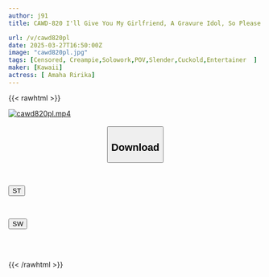 ```yaml
---
author: j91
title: CAWD-820 I'll Give You My Girlfriend, A Gravure Idol, So Please Forgive Me... Taking Advantage Of Her Weakness, I Impregnate Her In The Real Life Of Showbiz, Rape NTR, Amano Ririka

url: /v/cawd820pl
date: 2025-03-27T16:50:00Z
image: "cawd820pl.jpg"
tags: [Censored, Creampie,Solowork,POV,Slender,Cuckold,Entertainer	]
maker: [Kawaii]
actress: [ Amaha Ririka]
---
```



{{< rawhtml >}}

<div class="video" data-videoid="lwLx60zZw3i71Vm">
    <a href="javascript:;">
        <img src="/v/cawd820pl/cawd820pl.jpg" width="WIDTH" height="HEIGHT" alt="cawd820pl.mp4" loading="lazy">
    </a>
</div>

<script type="text/javascript" src="https://j91.asia/asset/on-demand-st.js"></script>

<br>
  <link rel="stylesheet" href="https://j91.asia/asset/bs5.css">
  
  <center>
  <button class="btn btn-primary" type="button" data-bs-toggle="collapse" data-bs-target=".multi-collapse" aria-expanded="false" aria-controls="multiCollapseExample1 multiCollapseExample2"><h2>Download</h2></button></center>
</p>
<div class="row">
  <div class="col">
    <div class="collapse multi-collapse" id="multiCollapseExample1">
      <div class="card card-body">
	      	      <br>
<div class="buttons">  
<p><a href="/v/cawd820pl/st.html" target="_blank"><button class="btn-hover color-3"><i class="fa fa-download"></i> ST</button></a></p></div>
    </div>
  </div>
</div>
  <div class="col">
    <div class="collapse multi-collapse" id="multiCollapseExample2">
      <div class="card card-body">
	      <br>
<div class="buttons">
<p><a href="/v/cawd820pl/sw.html" target="_blank"><button class="btn-hover color-2"><i class="fa fa-download"></i> SW</button></a></p></div>
<br><br>
      </div>
    </div>
  </div>
</div>

{{< /rawhtml >}}